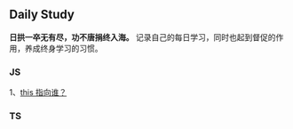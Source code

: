 ## Daily Study

**日拱一卒无有尽，功不唐捐终入海。** 记录自己的每日学习，同时也起到督促的作用，养成终身学习的习惯。

### JS

1、[this 指向谁？](src/JS/this_direction.md)

### TS
